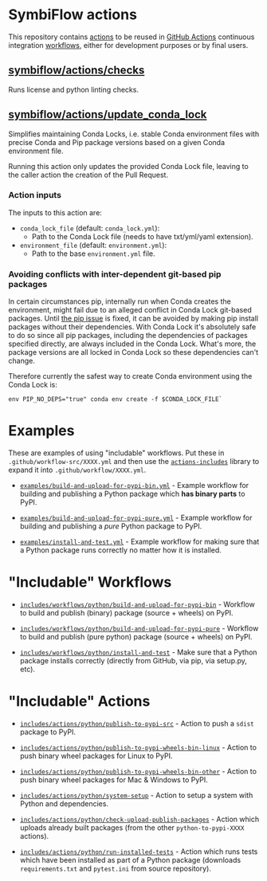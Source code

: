 # SymbiFlow actions

This repository contains [actions](https://docs.github.com/en/free-pro-team@latest/actions/learn-github-actions/introduction-to-github-actions#actions) to be reused in [GitHub Actions](https://github.com/features/actions) continuous integration [workflows](https://docs.github.com/en/free-pro-team@latest/actions/learn-github-actions/introduction-to-github-actions#workflows), either for development purposes or by final users.

## [symbiflow/actions/checks](checks)

Runs license and python linting checks.

## [symbiflow/actions/update_conda_lock](update_conda_lock)

Simplifies maintaining Conda Locks, i.e. stable Conda environment files with precise Conda and Pip package versions based on a given Conda environment file.

Running this action only updates the provided Conda Lock file, leaving to the caller action the creation of the Pull Request.

### Action inputs

The inputs to this action are:
* `conda_lock_file` (default: `conda_lock.yml`):
  * Path to the Conda Lock file (needs to have txt/yml/yaml extension).
* `environment_file` (default: `environment.yml`):
  * Path to the base `environment.yml` file.

### Avoiding conflicts with inter-dependent git-based pip packages

In certain circumstances pip, internally run when Conda creates the environment, might fail due to an alleged conflict in Conda Lock git-based packages.
Until [the pip issue](https://github.com/pypa/pip/issues/10002) is fixed, it can be avoided by making pip install packages without their dependencies.
With Conda Lock it's absolutely safe to do so since all pip packages, including the dependencies of packages specified directly, are always included in the Conda Lock.
What's more, the package versions are all locked in Conda Lock so these dependencies can't change.

Therefore currently the safest way to create Conda environment using the Conda Lock is:
```
env PIP_NO_DEPS="true" conda env create -f $CONDA_LOCK_FILE`
```

# Examples

These are examples of using "includable" workflows. Put these in
`.github/workflow-src/XXXX.yml` and then use the
[`actions-includes`](https://github.com/mithro/actions-includes) library
to expand it into `.github/workflow/XXXX.yml`.

 * [`examples/build-and-upload-for-pypi-bin.yml`](./examples/build-and-upload-for-pypi-bin.yml) -
    Example workflow for building and publishing a Python package which **has
    binary parts** to PyPI.

 * [`examples/build-and-upload-for-pypi-pure.yml`](./examples/build-and-upload-for-pypi-pure.yml) -
    Example workflow for building and publishing a *pure* Python package to
    PyPI.

 * [`examples/install-and-test.yml`](./examples/install-and-test.yml) -
   Example workflow for making sure that a Python package runs correctly no
   matter how it is installed.

# "Includable" Workflows

 * [`includes/workflows/python/build-and-upload-for-pypi-bin`](./includes/workflows/python/build-and-upload-for-pypi-bin/workflow.yaml) -
   Workflow to build and publish (binary) package (source + wheels) on PyPI.

 * [`includes/workflows/python/build-and-upload-for-pypi-pure`](./includes/workflows/python/build-and-upload-for-pypi-pure/workflow.yaml) -
   Workflow to build and publish (pure python) package (source + wheels) on
   PyPI.

 * [`includes/workflows/python/install-and-test`](./includes/workflows/python/install-and-test/workflow.yaml) -
   Make sure that a Python package installs correctly (directly from GitHub,
   via pip, via setup.py, etc).

# "Includable" Actions

 * [`includes/actions/python/publish-to-pypi-src`](./includes/actions/python/publish-to-pypi-src/action.yaml) -
   Action to push a `sdist` package to PyPI.

 * [`includes/actions/python/publish-to-pypi-wheels-bin-linux`](./includes/actions/python/publish-to-pypi-wheels-bin-linux/action.yaml) -
   Action to push binary wheel packages for Linux to PyPI.

 * [`includes/actions/python/publish-to-pypi-wheels-bin-other`](./includes/actions/python/publish-to-pypi-wheels-bin-other/action.yaml) -
   Action to push binary wheel packages for Mac & Windows to PyPI.

 * [`includes/actions/python/system-setup`](./includes/actions/python/system-setup/action.yaml) -
   Action to setup a system with Python and dependencies.

 * [`includes/actions/python/check-upload-publish-packages`](./includes/actions/python/check-upload-publish-packages/action.yaml) -
   Action which uploads already built packages (from the other
   `python-to-pypi-XXXX` actions).

 * [`includes/actions/python/run-installed-tests`](./includes/actions/python/run-installed-tests/action.yaml) -
   Action which runs tests which have been installed as part of a Python
   package (downloads `requirements.txt` and `pytest.ini` from source
   repository).

